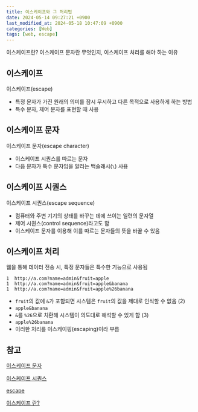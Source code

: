 ```yaml
---
title: 이스케이프와 그 처리법
date: 2024-05-14 09:27:21 +0900
last_modified_at: 2024-05-18 10:47:09 +0900
categories: [Web]
tags: [web, escape]
---
```


이스케이프란? 이스케이프 문자란 무엇인지, 이스케이프 처리를 해야 하는 이유

## 이스케이프

이스케이프(escape)

- 특정 문자가 가진 원래의 의미를 잠시 무시하고 다른 목적으로 사용하게 하는 방법
- 특수 문자, 제어 문자를 표현할 때 사용

## 이스케이프 문자

이스케이프 문자(escape character)

- 이스케이프 시퀀스를 따르는 문자
- 다음 문자가 특수 문자임을 알리는 백슬래시(`\`) 사용

## 이스케이프 시퀀스

이스케이프 시퀀스(escape sequence)

- 컴퓨터와 주변 기기의 상태를 바꾸는 데에 쓰이는 일련의 문자열
- 제어 시퀀스(control sequence)라고도 함
- 이스케이프 문자를 이용해 이를 따르는 문자들의 뜻을 바꿀 수 있음

## 이스케이프 처리

웹을 통해 데이터 전송 시, 특정 문자들은 특수한 기능으로 사용됨

```
1  http://a.com?name=admin&fruit=apple
1  http://a.com?name=admin&fruit=apple&banana
1  http://a.com?name=admin&fruit=apple%26banana
```

- `fruit`의 값에 `&`가 포함되면 시스템은 `fruit`의 값을 제대로 인식할 수 없음 (2)
- `apple&banana`
- `&`를 `%26`으로 치환해 시스템이 의도대로 해석할 수 있게 함 (3)
- `apple%26banana`
- 이러한 처리를 이스케이핑(escaping)이라 부름

## 참고

[이스케이프 문자](https://ko.wikipedia.org/wiki/이스케이프_문자)

[이스케이프 시퀀스](https://ko.wikipedia.org/wiki/이스케이프_시퀀스)

[escape](https://opentutorials.org/course/50/191)

[이스케이프 란?](https://velog.io/@nbghza/이스케이프-란)
